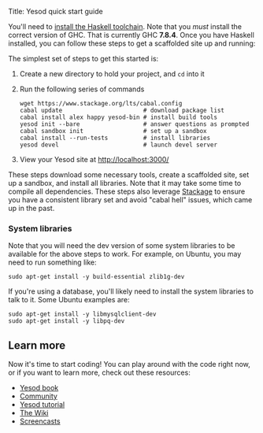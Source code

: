 Title: Yesod quick start guide

You'll need to [install the Haskell
toolchain](https://www.stackage.org/install). Note that you *must* install the correct version of GHC. That is currently GHC __7.8.4__. Once you have Haskell installed, you can follow these steps to get a scaffolded site up and running:

The simplest set of steps to get this started is:

1. Create a new directory to hold your project, and `cd` into it
2.  Run the following series of commands

    ```shell
    wget https://www.stackage.org/lts/cabal.config
    cabal update                       # download package list
    cabal install alex happy yesod-bin # install build tools
    yesod init --bare                  # answer questions as prompted
    cabal sandbox init                 # set up a sandbox
    cabal install --run-tests          # install libraries
    yesod devel                        # launch devel server
    ```

3. View your Yesod site at [http://localhost:3000/](http://localhost:3000/)

These steps download some necessary tools, create a scaffolded site, set up a
sandbox, and install all libraries. Note that it may take some time to compile
all dependencies. These steps also leverage
[Stackage](https://www.stackage.org/) to ensure you have a consistent library
set and avoid "cabal hell" issues, which came up in the past.

### System libraries

Note that you will need the dev version of some system libraries to be
available for the above steps to work. For example, on Ubuntu, you may need to
run something like:

    sudo apt-get install -y build-essential zlib1g-dev

If you're using a database, you'll likely need to install the system libraries
to talk to it. Some Ubuntu examples are:

    sudo apt-get install -y libmysqlclient-dev
    sudo apt-get install -y libpq-dev

## Learn more

Now it's time to start coding! You can play around with the code right now, or
if you want to learn more, check out these resources:

* [Yesod book](/book)
* [Community](/page/community)
* [Yesod tutorial](http://yannesposito.com/Scratch/en/blog/Yesod-tutorial-for-newbies/)
* [The Wiki](/wiki)
* [Screencasts](/page/screencasts)
